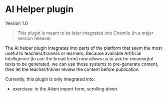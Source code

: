 AI Helper plugin
======

Version 1.0

> This plugin is meant to be later integrated into Chamilo (in a major version
release).

The AI helper plugin integrates into parts of the platform that seem the most useful to teachers/trainers or learners. 
Because available Artificial Intelligence (to use the broad term) now allows us to ask for meaningful texts to be generated, we can use those systems to pre-generate content, then let the teacher/trainer review the content before publication.

Currently, this plugin is only integrated into:
- exercises: in the Aiken import form, scrolling down